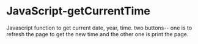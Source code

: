 # JavaScript-getCurrentTime
Javascript function to get current date, year, time. two buttons-- one is to refresh the page to get the new time and the other one is print the page.
